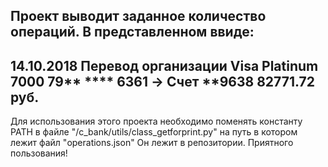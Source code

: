 Проект выводит заданное количество операций.
В представленном ввиде:
------------------------------------------------
14.10.2018 Перевод организации
Visa Platinum 7000 79** **** 6361 -> Счет **9638
82771.72 руб.
------------------------------------------------
Для использования этого проекта необходимо поменять константу PATH в файле "/c_bank/utils/class_getforprint.py"
на путь в котором лежит файл "operations.json"
Он лежит в репозитории.
Приятного пользования!

